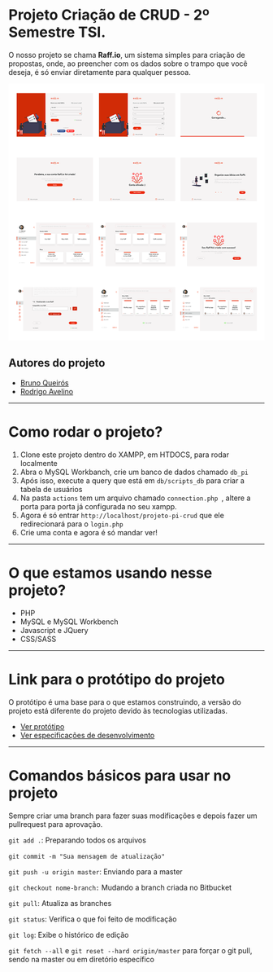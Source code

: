 # Projeto Criação de CRUD - 2º Semestre TSI.
O nosso projeto se chama **Raff.io**, um sistema simples para criação de propostas, onde, ao preencher com os dados sobre o trampo que você deseja, é só enviar diretamente para qualquer pessoa.

![Página inicial do protótipo](/assets/img/apresentacao_readme.png "Tela inicial do protótipo")

## Autores do projeto

- [Bruno Queirós](https://github.com/bqdesigner)
- [Rodrigo Avelino](https://github.com/rgavelino)

---

# Como rodar o projeto?

1. Clone este projeto dentro do XAMPP, em HTDOCS, para rodar localmente
2. Abra o MySQL Workbanch, crie um banco de dados chamado `` db_pi ``
3. Após isso, execute a query que está em `` db/scripts_db `` para criar a tabela de usuários
4. Na pasta `` actions `` tem um arquivo chamado `` connection.php  ``, altere a porta para porta já configurada no seu xampp.
5. Agora é só entrar `` http://localhost/projeto-pi-crud `` que ele redirecionará para o `` login.php ``
6. Crie uma conta e agora é só mandar ver!


---

# O que estamos usando nesse projeto?

- PHP
- MySQL e MySQL Workbench
- Javascript e JQuery
- CSS/SASS

---

# Link para o protótipo do projeto
O protótipo é uma base para o que estamos construindo, a versão do projeto está diferente do projeto devido às tecnologias utilizadas.

- [Ver protótipo](https://xd.adobe.com/view/3e450276-8deb-4ed2-507d-c78222f59b44-4874/)
- [Ver especificações de desenvolvimento](https://xd.adobe.com/spec/e1553ff3-e06b-4548-752a-7c9183dee93a-9764/)

---

# Comandos básicos para usar no projeto
Sempre criar uma branch para fazer suas modificações e depois fazer um pullrequest para aprovação.

`` git add . ``: Preparando todos os arquivos

`` git commit -m "Sua mensagem de atualização" `` 

`` git push -u origin master ``: Enviando para a master

`` git checkout nome-branch: `` Mudando a branch criada no Bitbucket

`` git pull ``: Atualiza as branches 

`` git status ``: Verifica o que foi feito de modificação

`` git log ``: Exibe o histórico de edição 

`` git fetch --all `` e `` git reset --hard origin/master `` para forçar o git pull, sendo na master ou em diretório específico
